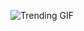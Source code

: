 
<!-- GIF_SECTION -->
![Trending GIF](https://media0.giphy.com/media/v1.Y2lkPThiYjIxNzcyNG13bGVob3djbWczb3gxb2lmdnc0cDA0OWJtaGEzZHJqNGtseG9jNiZlcD12MV9naWZzX3NlYXJjaCZjdD1n/KEzraGlQTEHkarhUPO/giphy.gif)
<!-- END_GIF_SECTION -->
